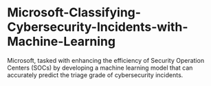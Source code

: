 # Microsoft-Classifying-Cybersecurity-Incidents-with-Machine-Learning
 Microsoft, tasked with enhancing the efficiency of Security Operation Centers (SOCs) by developing a machine learning model that can accurately predict the triage grade of cybersecurity incidents.
